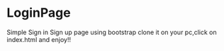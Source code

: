 # LoginPage
Simple Sign in Sign up page using bootstrap
clone it on your pc,click on index.html and enjoy!!

